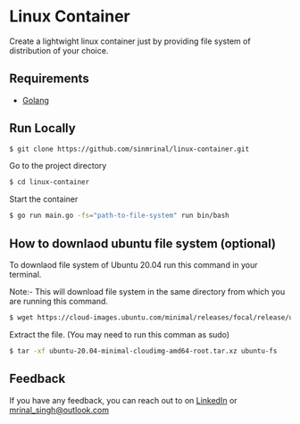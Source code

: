 
# Linux Container

Create a lightwight linux container just by providing file system of distribution of your choice.
## Requirements

- [Golang](https://golang.org/)
## Run Locally


```bash
$ git clone https://github.com/sinmrinal/linux-container.git 
```
Go to the project directory

```bash
$ cd linux-container
```
Start the container

```bash
$ go run main.go -fs="path-to-file-system" run bin/bash
```

## How to downlaod ubuntu file system (optional)

To downlaod file system of Ubuntu 20.04 run this command in your terminal.

Note:- This will download file system in the same directory from which you are running this command.

```bash
$ wget https://cloud-images.ubuntu.com/minimal/releases/focal/release/ubuntu-20.04-minimal-cloudimg-amd64-root.tar.xz
```

Extract the file. (You may need to run this comman as sudo)

```bash
$ tar -xf ubuntu-20.04-minimal-cloudimg-amd64-root.tar.xz ubuntu-fs
```
## Feedback

If you have any feedback, you can reach out to on [LinkedIn](https://www.linkedin.com/in/sinmrinal) or [mrinal_singh@outlook.com](mailto:mrinal_singh@outlook.com)